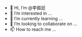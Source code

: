 - 👋 Hi, I’m @李振廷
- 👀 I’m interested in ...
- 🌱 I’m currently learning ...
- 💞️ I’m looking to collaborate on ...
- 📫 How to reach me ...

<!---
GPTU/GPTU is a ✨ special ✨ repository because its `README.md` (this file) appears on your GitHub profile.
You can click the Preview link to take a look at your changes.
--->

